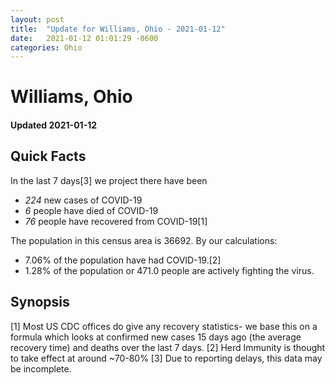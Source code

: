 ```yaml
---
layout: post
title:  "Update for Williams, Ohio - 2021-01-12"
date:   2021-01-12 01:01:29 -0600
categories: Ohio
---
```


# Williams, Ohio
#### Updated 2021-01-12

## Quick Facts

In the last 7 days[3] we project there have been
- *224* new cases of COVID-19
- *6* people have died of COVID-19
- *76* people have recovered from COVID-19[1]

The population in this census area is 36692. By our calculations:
- 7.06% of the population have had COVID-19.[2]
- 1.28% of the population or 471.0 people are actively fighting the virus.

## Synopsis




[1] Most US CDC offices do give any recovery statistics- we base this on a formula which looks at confirmed new cases
15 days ago (the average recovery time) and deaths over the last 7 days.
[2] Herd Immunity is thought to take effect at around ~70-80%
[3] Due to reporting delays, this data may be incomplete. 
    